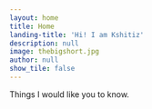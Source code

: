 ```yaml
---
layout: home
title: Home
landing-title: 'Hi! I am Kshitiz'
description: null
image: thebigshort.jpg
author: null
show_tile: false
---
```


Things I would like you to know.
